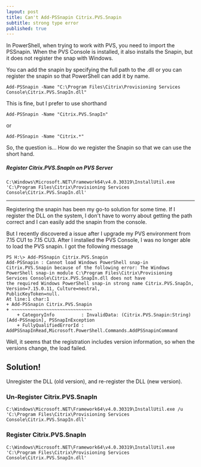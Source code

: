 ```yaml
---
layout: post
title: Can't Add-PSSnapin Citrix.PVS.Snapin
subtitle: strong type error
published: true
---
```


In PowerShell, when trying to work with PVS, you need to import the PSSnapin.   When the PVS Console is installed, it also installs the Snapin, but it does not register the snap with Windows.

You can add the snapin by specifying the full path to the .dll or you can register the snapin so that PowerShell can add it by name.

``` posh
Add-PSSnapin -Name "C:\Program Files\Citrix\Provisioning Services Console\Citrix.PVS.SnapIn.dll"
```

This is fine, but I prefer to use shorthand

``` posh
Add-PSSnapin -Name "Citrix.PVS.SnapIn"
```

or

``` posh
Add-PSSnapin -Name "Citrix.*"
```

So, the question is... How do we register the Snapin so that we can use the short hand.

##### Register Citrix.PVS.SnapIn on PVS Server

```
C:\Windows\Microsoft.NET\Framework64\v4.0.30319\InstallUtil.exe 'C:\Program Files\Citrix\Provisioning Services Console\Citrix.PVS.SnapIn.dll'
```

---

Registering the snapin has been my go-to solution for some time.  If I register the DLL on the system, I don't have to worry about getting the path correct and I can easily add the snapin from the console.

But I recently discovered a issue after I upgrade my PVS environment from 7.15 CU1 to 7.15 CU3.  After I installed the PVS Console, I was no longer able to load the PVS snapin.  I got the following message

``` posh
PS H:\> Add-PSSnapin Citrix.PVS.Snapin
Add-PSSnapin : Cannot load Windows PowerShell snap-in Citrix.PVS.Snapin because of the following error: The Windows
PowerShell snap-in module C:\Program Files\Citrix\Provisioning Services Console\Citrix.PVS.SnapIn.dll does not have
the required Windows PowerShell snap-in strong name Citrix.PVS.SnapIn, Version=7.15.0.11, Culture=neutral,
PublicKeyToken=null.
At line:1 char:1
+ Add-PSSnapin Citrix.PVS.Snapin
+ ~~~~~~~~~~~~~~~~~~~~~~~~~~~~~~
    + CategoryInfo          : InvalidData: (Citrix.PVS.Snapin:String) [Add-PSSnapin], PSSnapInException
    + FullyQualifiedErrorId : AddPSSnapInRead,Microsoft.PowerShell.Commands.AddPSSnapinCommand
```

Well, it seems that the registration includes version information, so when the versions change, the load failed.  

## Solution!

Unregister the DLL (old version), and re-register the DLL (new version).

### Un-Register Citrix.PVS.SnapIn

``` posh
C:\Windows\Microsoft.NET\Framework64\v4.0.30319\InstallUtil.exe /u 'C:\Program Files\Citrix\Provisioning Services Console\Citrix.PVS.SnapIn.dll'
```

### Register Citrix.PVS.SnapIn

``` posh
C:\Windows\Microsoft.NET\Framework64\v4.0.30319\InstallUtil.exe 'C:\Program Files\Citrix\Provisioning Services Console\Citrix.PVS.SnapIn.dll'
```
